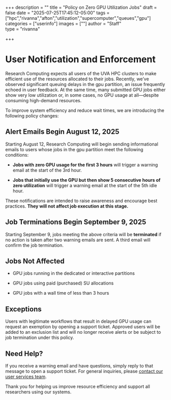 +++
description = ""
title = "Policy on Zero GPU Utilization Jobs"
draft = false
date = "2025-07-25T17:45:12-05:00"
tags = ["hpc","rivanna","afton","utilization","supercomputer","queues","gpu"]
categories = ["userinfo"]
images = [""]
author = "Staff"  
type = "rivanna"

+++

# User Notification and Enforcement

Research Computing expects all users of the UVA HPC clusters to make efficient use of the resources allocated to their jobs. Recently, we’ve observed significant queuing delays in the gpu partition, an issue frequently echoed in user feedback. At the same time, many submitted GPU jobs either show very low utilization or, in some cases, no GPU usage at all—despite consuming high-demand resources. 

To improve system efficiency and reduce wait times, we are introducing the following policy changes: 

## Alert Emails Begin August 12, 2025 

Starting August 12, Research Computing will begin sending informational emails to users whose jobs in the gpu partition meet the following conditions: 

- **Jobs with zero GPU usage for the first 3 hours** will trigger a warning email at the start of the 3rd hour. 

- **Jobs that initially use the GPU but then show 5 consecutive hours of zero utilization** will trigger a warning email at the start of the 5th idle hour. 

These notifications are intended to raise awareness and encourage best practices. **They will not affect job execution at this stage.** 

## Job Terminations Begin September 9, 2025 

Starting September 9, jobs meeting the above criteria will be **terminated** if no action is taken after two warning emails are sent. A third email will confirm the job termination. 

 

## Jobs Not Affected 

- GPU jobs running in the dedicated or interactive partitions 

- GPU jobs using paid (purchased) SU allocations 

- GPU jobs with a wall time of less than 3 hours 

## Exceptions 

Users with legitimate workflows that result in delayed GPU usage can request an exemption by opening a support ticket. Approved users will be added to an exclusion list and will no longer receive alerts or be subject to job termination under this policy. 

## Need Help? 

If you receive a warning email and have questions, simply reply to that message to open a support ticket. For general inquiries, please [contact our user services team](https://www.rc.virginia.edu/form/support-request/).  

Thank you for helping us improve resource efficiency and support all researchers using our systems. 

 
